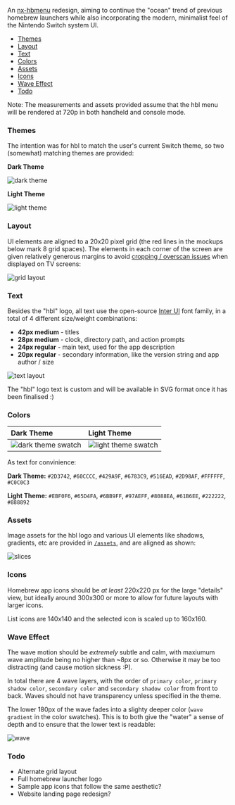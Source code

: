 An [nx-hbmenu](https://github.com/switchbrew/nx-hbmenu) redesign, aiming to continue the "ocean" trend of previous homebrew launchers while also incorporating the modern, minimalist feel of the Nintendo Switch system UI.

* [Themes](#themes)
* [Layout](#layout)
* [Text](#text)
* [Colors](#colors)
* [Assets](#assets)
* [Icons](#icons)
* [Wave Effect](#wave-effect)
* [Todo](#todo)

Note: The measurements and assets provided assume that the hbl menu will be rendered at 720p in both handheld and console mode.

### Themes

The intention was for hbl to match the user's current Switch theme, so two (somewhat) matching themes are provided:

**Dark Theme**

![dark theme](https://raw.githubusercontent.com/jaames/switch-hbl-mockup/master/mockups/dark/inline.png)

**Light Theme**

![light theme](https://raw.githubusercontent.com/jaames/switch-hbl-mockup/master/mockups/light/inline.png)

### Layout

UI elements are aligned to a 20x20 pixel grid (the red lines in the mockups below mark 8 grid spaces). The elements in each corner of the screen are given relatively generous margins to avoid [cropping / overscan issues](https://www.engadget.com/2010/05/27/hd-101-overscan-and-why-all-tvs-do-it/) when displayed on TV screens:

![grid layout](https://raw.githubusercontent.com/jaames/switch-hbl-mockup/master/guides/grid.png)

### Text

Besides the "hbl" logo, all text use the open-source [Inter UI](https://github.com/rsms/inter) font family, in a total of 4 different size/weight combinations:

* **42px medium** - titles
* **28px medium** - clock, directory path, and action prompts
* **24px regular** - main text, used for the app description
* **20px regular** - secondary information, like the version string and app author / size

![text layout](https://raw.githubusercontent.com/jaames/switch-hbl-mockup/master/guides/text.png)

The "hbl" logo text is custom and will be available in SVG format once it has been finalised :)

### Colors

| Dark Theme | Light Theme |
|:-|:-|
|![dark theme swatch](https://raw.githubusercontent.com/jaames/switch-hbl-mockup/master/guides/swatches/dark.png)| ![light theme swatch](https://raw.githubusercontent.com/jaames/switch-hbl-mockup/master/guides/swatches/light.png) |

As text for convinience:
 
**Dark Theme:** `#2D3742`, `#60CCCC`, `#429A9F`, `#6783C9`, `#516EAD`, `#2D98AF`, `#FFFFFF`, `#C0C0C3`

**Light Theme:** `#EBF0F6`, `#65D4FA`, `#6BB9FF`, `#97AEFF`, `#8088EA`, `#61B6EE`, `#222222`, `#888892`

### Assets

Image assets for the hbl logo and various UI elements like shadows, gradients, etc are provided in [`/assets`](https://github.com/jaames/switch-hbl-mockup/tree/master/assets), and are aligned as shown:

![slices](https://raw.githubusercontent.com/jaames/switch-hbl-mockup/master/guides/slices.png)

### Icons

Homebrew app icons should be *at least* 220x220 px for the large "details" view, but ideally around 300x300 or more to allow for future layouts with larger icons.

List icons are 140x140 and the selected icon is scaled up to 160x160. 

### Wave Effect

The wave motion should be *extremely* subtle and calm, with maxiumum wave amplitude being no higher than ~8px or so. Otherwise it may be too distracting (and cause motion sickness :P).

In total there are 4 wave layers, with the order of `primary color`, `primary shadow color`, `secondary color` and `secondary shadow color` from front to back. Waves should not have transparency unless specified in the theme.

The lower 180px of the wave fades into a slighty deeper color (`wave gradient` in the color swatches). This is to both give the "water" a sense of depth and to ensure that the lower text is readable:

![wave](https://raw.githubusercontent.com/jaames/switch-hbl-mockup/master/guides/wave.png)

### Todo

* Alternate grid layout
* Full homebrew launcher logo
* Sample app icons that follow the same aesthetic?
* Website landing page redesign?
